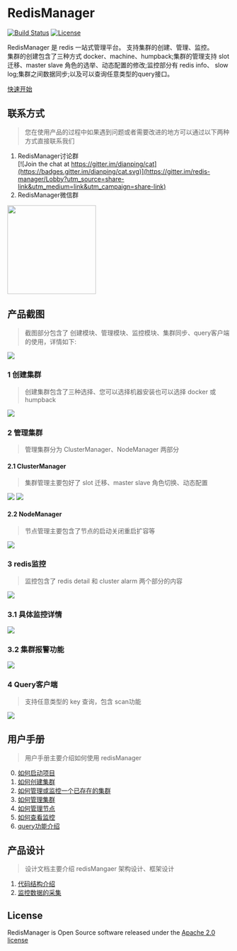 # RedisManager

[![Build Status](https://travis-ci.org/ngbdf/redis-manager.svg?branch=master)](https://travis-ci.org/ngbdf/redis-manager)
[![License](https://img.shields.io/badge/License-Apache%202.0-blue.svg)](https://www.apache.org/licenses/LICENSE-2.0)

RedisManager 是  redis 一站式管理平台。 支持集群的创建、管理、监控。      
集群的创建包含了三种方式 docker、machine、humpback;集群的管理支持 slot迁移、master slave 角色的选举、动态配置的修改;监控部分有 redis info、 slow log;集群之间数据同步;以及可以查询任意类型的query接口。

[快速开始](https://github.com/ngbdf/redis-manager/wiki/)     

## 联系方式
> 您在使用产品的过程中如果遇到问题或者需要改进的地方可以通过以下两种方式直接联系我们

1. RedisManager讨论群      
[![Join the chat at https://gitter.im/dianping/cat](https://badges.gitter.im/dianping/cat.svg)](https://gitter.im/redis-manager/Lobby?utm_source=share-link&utm_medium=link&utm_campaign=share-link)
2. RedisManager微信群     
 <img src="./docs/images/wechat.png" width="200px"/>

## 产品截图
> 截图部分包含了 创建模块、管理模块、监控模块、集群同步、query客户端的使用，详情如下:            
<img src="./docs/images/readme/index.png"/>      

### 1 创建集群      
> 创建集群包含了三种选择、您可以选择机器安装也可以选择 docker 或 humpback            
<img src="./docs/images/readme/cluster-create.png"/>

### 2 管理集群
> 管理集群分为 ClusterManager、NodeManager 两部分

#### 2.1 ClusterManager
> 集群管理主要包好了 slot 迁移、master slave 角色切换、动态配置
<img src="./docs/images/readme/cluster-manage.png"/>
<img src="./docs/images/readme/cluster-manage2.png"/>

#### 2.2 NodeManager
> 节点管理主要包含了节点的启动关闭重启扩容等
<img src="./docs/images/readme/node-manage.png"/>

### 3 redis监控
> 监控包含了 redis detail 和 cluster alarm 两个部分的内容

<img src="./docs/images/readme/cluster-monitor.png"/>

### 3.1 具体监控详情
<img src="./docs/images/readme/cluster-monitor-detail.png"/>

### 3.2 集群报警功能
<img src="./docs/images/readme/cluster-monitor-alarm.png"/>

### 4 Query客户端
> 支持任意类型的 key 查询，包含 scan功能
<img src="./docs/images/readme/cluster-monitor-query.png"/>
	
## 用户手册
> 用户手册主要介绍如何使用 redisManager

0. [如何启动项目](https://github.com/ngbdf/redis-manager/wiki/如何启动项目)
1. [如何创建集群](https://github.com/ngbdf/redis-manager/wiki/如何创建集群)
2. [如何管理或监控一个已存在的集群](https://github.com/ngbdf/redis-manager/wiki/如何管理或监控一个已存在的集群)
3. [如何管理集群](https://github.com/ngbdf/redis-manager/wiki/如何管理集群)
4. [如何管理节点](https://github.com/ngbdf/redis-manager/wiki/如何管理节点)
5. [如何查看监控](https://github.com/ngbdf/redis-manager/wiki/如何查看监控)
6. [query功能介绍](https://github.com/ngbdf/redis-manager/wiki/query功能介绍)

## 产品设计
> 设计文档主要介绍 redisMangaer 架构设计、框架设计

1. [代码结构介绍](https://github.com/ngbdf/redis-manager/wiki/代码结构介绍) 
2. [监控数据的采集](https://github.com/ngbdf/redis-manager/wiki/监控数据的采集)

## License
RedisManager is Open Source software released under the  [Apache 2.0 license](http://www.apache.org/licenses/LICENSE-2.0.html)


